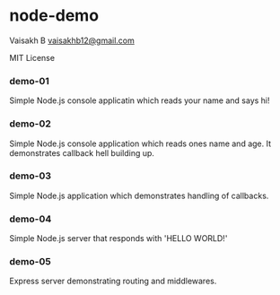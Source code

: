 node-demo
============

Vaisakh B
vaisakhb12@gmail.com

MIT License


### demo-01
Simple Node.js console applicatin which reads your name and says hi!

### demo-02
Simple Node.js console application which reads ones name and age. It demonstrates callback hell building up.

### demo-03
Simple Node.js application which demonstrates handling of callbacks.

### demo-04
Simple Node.js server that responds with 'HELLO WORLD!'

### demo-05
Express server demonstrating routing and middlewares.